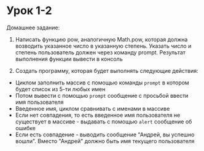 # Урок 1-2

Домашнее задание:

1. Написать функцию pow, аналогичную Math.pow, которая должна возводить указанное число в указанную степень. Указать число и степень пользователь должен через команду prompt. Результат выполнения функции вывести в консоль

2. Создать программу, которая будет выполнять следующие действия:

- Циклом заполнить массив с помощью команды `prompt` в котором будет список из 5-ти любых имен
- Потом вывести с помощью `prompt` сообщение с просьбой ввести имя пользователя
- Введенное имя, циклом сравнивать с именами в массиве
- Если нет совпадения, то есть введенное имя пользователя не существует в массиве - выдавать с помощью `alert` сообщение об ошибке
- Если есть совпадение - выводить сообщение "Андрей, вы успешно вошли". Вместо "Андрей" должно быть имя текущего пользователя

